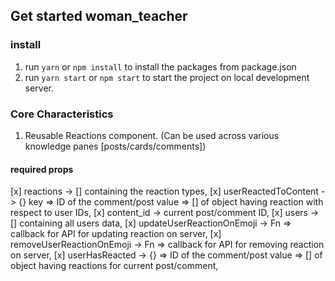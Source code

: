 ## Get started woman_teacher

### install
1. run `yarn` or `npm install` to install the packages from package.json
2. run `yarn start` or `npm start` to start the project on local development server.

### Core Characteristics
1. Reusable Reactions component. (Can be used across various knowledge panes [posts/cards/comments])

#### required props
  [x] reactions -> [] containing the reaction types,
  [x] userReactedToContent -> {} key => ID of the comment/post value => [] of object having reaction with respect to user IDs,
  [x] content_id -> current post/comment ID,
  [x] users -> [] containing all users data,
  [x] updateUserReactionOnEmoji -> Fn => callback for API for updating reaction on server,
  [x] removeUserReactionOnEmoji -> Fn => callback for API for removing reaction on server,
  [x] userHasReacted -> {} => ID of the comment/post value => [] of object having reactions for current post/comment,